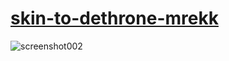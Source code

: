 # [skin-to-dethrone-mrekk](https://github.com/kraisteee/skin-to-dethrone-mrekk/blob/main/skin-to-dethrone-mrekk.osk)
![screenshot002](https://github.com/user-attachments/assets/59f42274-324a-4c96-890c-1cacc365411f)
